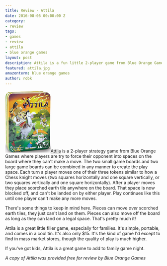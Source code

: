 ```yaml
---
title: Review - Attila
date: 2016-08-05 00:00:00 Z
category:
- review
tags:
- games
- review
- attila
- blue orange games
layout: post
description: Attila is a fun little 2-player game from Blue Orange Games.
featured: attila.jpg
amazonterm: blue orange games
author: robk
---
```


<img src="/images/attila/attila.jpg" class="float-left" alt="attila"/>[Attila](http://www.blueorangegames.com/index.php/games/attila) is a 2-player strategy game from Blue Orange Games where players are try to force their opponent into spaces on the board where they can't make a move. The two small game boards and two large game boards can be combined in any manner to create the play space. Each turn a player moves one of their three tokens similar to how a Chess knight moves (two squares horizontally and one square vertically, or two squares vertically and one square horizontally). After a player moves they place scorched earth tile anywhere on the board. That space is now blocked off, and can't be landed on by either player. Play continues like this until one player can't make any more moves.

There's some things to keep in mind here. Pieces can move *over* scorched earth tiles, they just can't land on them. Pieces can also move off the board as long as they can land on a legal space. That's pretty much it!

Attila is a great little filler game, especially for families. It's simple, portable, and comes in a cool tin. It's also only $15. It's the kind of game I'd except to find in mass market stores, though the quality of play is much higher.

If you've got kids, Attila is a great game to add to family game night.

*A copy of Attila was provided free for review by Blue Orange Games*
